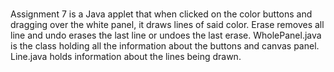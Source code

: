 #
Assignment 7 is a Java applet that when clicked on the 
  color buttons and dragging over the white panel, it
  draws lines of said color. Erase removes all line
  and undo erases the last line or undoes the last
  erase. WholePanel.java is the class holding all the
  information about the buttons and canvas panel. 
  Line.java holds information about the lines being drawn.
  
